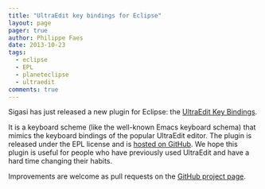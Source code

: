 ```yaml
---
title: "UltraEdit key bindings for Eclipse"
layout: page 
pager: true
author: Philippe Faes
date: 2013-10-23
tags: 
  - eclipse
  - EPL
  - planeteclipse
  - ultraedit
comments: true
---
```

Sigasi has just released a new plugin for Eclipse: the [UltraEdit Key Bindings](https://marketplace.eclipse.org/content/ultraedit-key-bindings).

It is a keyboard scheme (like the well-known Emacs keyboard schema) that mimics the keyboard bindings of the popular UltraEdit editor. The plugin is released under the EPL license and is [hosted on GitHub](https://github.com/sigasi/com.sigasi.ultraedit.bindings). We hope this plugin is useful for people who have previously used UltraEdit and have a hard time changing their habits.

Improvements are welcome as pull requests on the [GitHub project page](https://github.com/sigasi/com.sigasi.ultraedit.bindings).